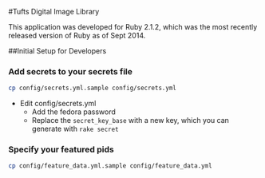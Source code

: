 #Tufts Digital Image Library

This application was developed for Ruby 2.1.2, which was the most recently released version of Ruby as of Sept 2014.


##Initial Setup for Developers

### Add secrets to your secrets file

```bash
cp config/secrets.yml.sample config/secrets.yml
```

* Edit config/secrets.yml
  * Add the fedora password
  * Replace the ```secret_key_base``` with a new key, which you can generate with ```rake secret```

### Specify your featured pids

```bash
cp config/feature_data.yml.sample config/feature_data.yml
```

